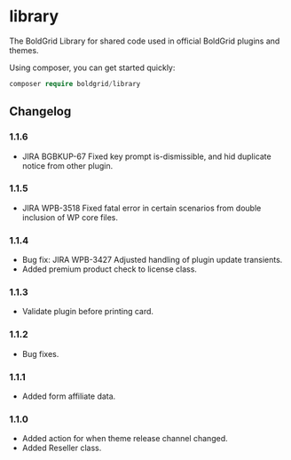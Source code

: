 # library

The BoldGrid Library for shared code used in official BoldGrid plugins and themes.

Using composer, you can get started quickly:

```php
composer require boldgrid/library

```

## Changelog ##

### 1.1.6 ###
* JIRA BGBKUP-67 Fixed key prompt is-dismissible, and hid duplicate notice from other plugin.

### 1.1.5 ###
* JIRA WPB-3518 Fixed fatal error in certain scenarios from double inclusion of WP core files.

### 1.1.4 ###
* Bug fix: JIRA WPB-3427	Adjusted handling of plugin update transients.
* Added premium product check to license class.

### 1.1.3 ###
* Validate plugin before printing card.

### 1.1.2 ###
* Bug fixes.

### 1.1.1 ###
* Added form affiliate data.

### 1.1.0 ###
* Added action for when theme release channel changed.
* Added Reseller class.
